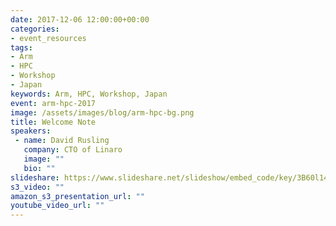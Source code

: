 ```yaml
---
date: 2017-12-06 12:00:00+00:00
categories:
- event_resources
tags:
- Arm
- HPC
- Workshop
- Japan
keywords: Arm, HPC, Workshop, Japan
event: arm-hpc-2017
image: /assets/images/blog/arm-hpc-bg.png
title: Welcome Note
speakers:
 - name: David Rusling
   company: CTO of Linaro
   image: ""
   bio: ""
slideshare: https://www.slideshare.net/slideshow/embed_code/key/3B60l14pgrhlGQ
s3_video: ""
amazon_s3_presentation_url: ""
youtube_video_url: ""
---
```

